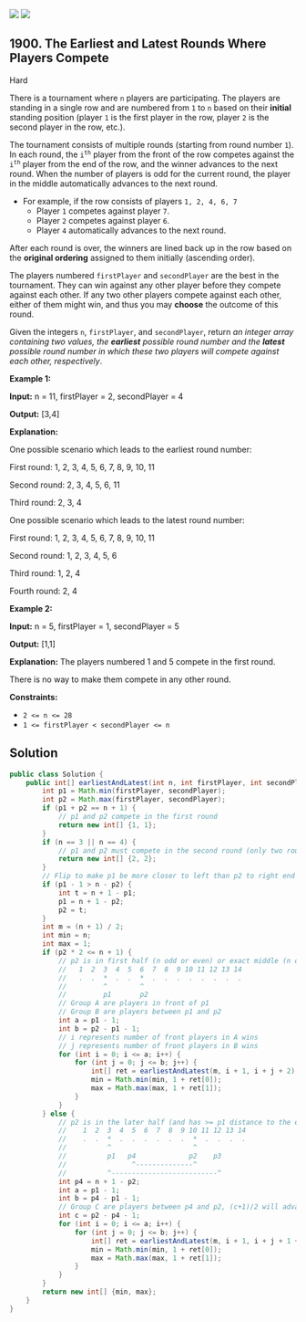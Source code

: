 [![](https://img.shields.io/github/stars/javadev/LeetCode-in-Java?label=Stars&style=flat-square)](https://github.com/javadev/LeetCode-in-Java)
[![](https://img.shields.io/github/forks/javadev/LeetCode-in-Java?label=Fork%20me%20on%20GitHub%20&style=flat-square)](https://github.com/javadev/LeetCode-in-Java/fork)

## 1900\. The Earliest and Latest Rounds Where Players Compete

Hard

There is a tournament where `n` players are participating. The players are standing in a single row and are numbered from `1` to `n` based on their **initial** standing position (player `1` is the first player in the row, player `2` is the second player in the row, etc.).

The tournament consists of multiple rounds (starting from round number `1`). In each round, the <code>i<sup>th</sup></code> player from the front of the row competes against the <code>i<sup>th</sup></code> player from the end of the row, and the winner advances to the next round. When the number of players is odd for the current round, the player in the middle automatically advances to the next round.

*   For example, if the row consists of players `1, 2, 4, 6, 7`
    *   Player `1` competes against player `7`.
    *   Player `2` competes against player `6`.
    *   Player `4` automatically advances to the next round.

After each round is over, the winners are lined back up in the row based on the **original ordering** assigned to them initially (ascending order).

The players numbered `firstPlayer` and `secondPlayer` are the best in the tournament. They can win against any other player before they compete against each other. If any two other players compete against each other, either of them might win, and thus you may **choose** the outcome of this round.

Given the integers `n`, `firstPlayer`, and `secondPlayer`, return _an integer array containing two values, the **earliest** possible round number and the **latest** possible round number in which these two players will compete against each other, respectively_.

**Example 1:**

**Input:** n = 11, firstPlayer = 2, secondPlayer = 4

**Output:** [3,4]

**Explanation:**

One possible scenario which leads to the earliest round number:

First round: 1, 2, 3, 4, 5, 6, 7, 8, 9, 10, 11

Second round: 2, 3, 4, 5, 6, 11

Third round: 2, 3, 4

One possible scenario which leads to the latest round number:

First round: 1, 2, 3, 4, 5, 6, 7, 8, 9, 10, 11

Second round: 1, 2, 3, 4, 5, 6

Third round: 1, 2, 4

Fourth round: 2, 4 

**Example 2:**

**Input:** n = 5, firstPlayer = 1, secondPlayer = 5

**Output:** [1,1]

**Explanation:** The players numbered 1 and 5 compete in the first round.

There is no way to make them compete in any other round. 

**Constraints:**

*   `2 <= n <= 28`
*   `1 <= firstPlayer < secondPlayer <= n`

## Solution

```java
public class Solution {
    public int[] earliestAndLatest(int n, int firstPlayer, int secondPlayer) {
        int p1 = Math.min(firstPlayer, secondPlayer);
        int p2 = Math.max(firstPlayer, secondPlayer);
        if (p1 + p2 == n + 1) {
            // p1 and p2 compete in the first round
            return new int[] {1, 1};
        }
        if (n == 3 || n == 4) {
            // p1 and p2 must compete in the second round (only two rounds).
            return new int[] {2, 2};
        }
        // Flip to make p1 be more closer to left than p2 to right end for convenience
        if (p1 - 1 > n - p2) {
            int t = n + 1 - p1;
            p1 = n + 1 - p2;
            p2 = t;
        }
        int m = (n + 1) / 2;
        int min = n;
        int max = 1;
        if (p2 * 2 <= n + 1) {
            // p2 is in first half (n odd or even) or exact middle (n odd)
            //   1  2  3  4  5  6  7  8  9 10 11 12 13 14
            //   .  .  *  .  .  *  .  .  .  .  .  .  .  .
            //         ^        ^
            //         p1       p2
            // Group A are players in front of p1
            // Group B are players between p1 and p2
            int a = p1 - 1;
            int b = p2 - p1 - 1;
            // i represents number of front players in A wins
            // j represents number of front players in B wins
            for (int i = 0; i <= a; i++) {
                for (int j = 0; j <= b; j++) {
                    int[] ret = earliestAndLatest(m, i + 1, i + j + 2);
                    min = Math.min(min, 1 + ret[0]);
                    max = Math.max(max, 1 + ret[1]);
                }
            }
        } else {
            // p2 is in the later half (and has >= p1 distance to the end)
            //    1  2  3  4  5  6  7  8  9 10 11 12 13 14
            //    .  .  *  .  .  .  .  .  .  *  .  .  .  .
            //          ^                    ^
            //          p1   p4             p2    p3
            //                ^--------------^
            //          ^--------------------------^
            int p4 = n + 1 - p2;
            int a = p1 - 1;
            int b = p4 - p1 - 1;
            // Group C are players between p4 and p2, (c+1)/2 will advance to next round.
            int c = p2 - p4 - 1;
            for (int i = 0; i <= a; i++) {
                for (int j = 0; j <= b; j++) {
                    int[] ret = earliestAndLatest(m, i + 1, i + j + 1 + (c + 1) / 2 + 1);
                    min = Math.min(min, 1 + ret[0]);
                    max = Math.max(max, 1 + ret[1]);
                }
            }
        }
        return new int[] {min, max};
    }
}
```